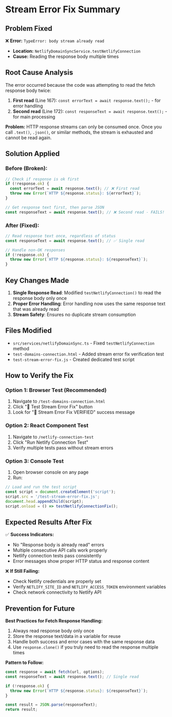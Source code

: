 # Stream Error Fix Summary

## Problem Fixed
❌ **Error:** `TypeError: body stream already read`
- **Location:** `NetlifyDomainSyncService.testNetlifyConnection`
- **Cause:** Reading the response body multiple times

## Root Cause Analysis
The error occurred because the code was attempting to read the fetch response body twice:

1. **First read** (Line 167): `const errorText = await response.text();` - for error handling
2. **Second read** (Line 172): `const responseText = await response.text();` - for main processing

**Problem:** HTTP response streams can only be consumed once. Once you call `.text()`, `.json()`, or similar methods, the stream is exhausted and cannot be read again.

## Solution Applied

### Before (Broken):
```typescript
// Check if response is ok first
if (!response.ok) {
  const errorText = await response.text(); // ❌ First read
  throw new Error(`HTTP ${response.status}: ${errorText}`);
}

// Get response text first, then parse JSON
const responseText = await response.text(); // ❌ Second read - FAILS!
```

### After (Fixed):
```typescript
// Read response text once, regardless of status
const responseText = await response.text(); // ✅ Single read

// Handle non-OK responses
if (!response.ok) {
  throw new Error(`HTTP ${response.status}: ${responseText}`);
}
```

## Key Changes Made

1. **Single Response Read**: Modified `testNetlifyConnection()` to read the response body only once
2. **Proper Error Handling**: Error handling now uses the same response text that was already read
3. **Stream Safety**: Ensures no duplicate stream consumption

## Files Modified

- `src/services/netlifyDomainSync.ts` - Fixed `testNetlifyConnection` method
- `test-domains-connection.html` - Added stream error fix verification test
- `test-stream-error-fix.js` - Created dedicated test script

## How to Verify the Fix

### Option 1: Browser Test (Recommended)
1. Navigate to `/test-domains-connection.html`
2. Click "🔧 Test Stream Error Fix" button
3. Look for "🎉 Stream Error Fix VERIFIED" success message

### Option 2: React Component Test
1. Navigate to `/netlify-connection-test`
2. Click "Run Netlify Connection Test"
3. Verify multiple tests pass without stream errors

### Option 3: Console Test
1. Open browser console on any page
2. Run:
```javascript
// Load and run the test script
const script = document.createElement('script');
script.src = '/test-stream-error-fix.js';
document.head.appendChild(script);
script.onload = () => testNetlifyConnectionFix();
```

## Expected Results After Fix

✅ **Success Indicators:**
- No "Response body is already read" errors
- Multiple consecutive API calls work properly
- Netlify connection tests pass consistently
- Error messages show proper HTTP status and response content

❌ **If Still Failing:**
- Check Netlify credentials are properly set
- Verify `NETLIFY_SITE_ID` and `NETLIFY_ACCESS_TOKEN` environment variables
- Check network connectivity to Netlify API

## Prevention for Future

**Best Practices for Fetch Response Handling:**
1. Always read response body only once
2. Store the response text/data in a variable for reuse
3. Handle both success and error cases with the same response data
4. Use `response.clone()` if you truly need to read the response multiple times

**Pattern to Follow:**
```typescript
const response = await fetch(url, options);
const responseText = await response.text(); // Single read

if (!response.ok) {
  throw new Error(`HTTP ${response.status}: ${responseText}`);
}

const result = JSON.parse(responseText);
return result;
```
